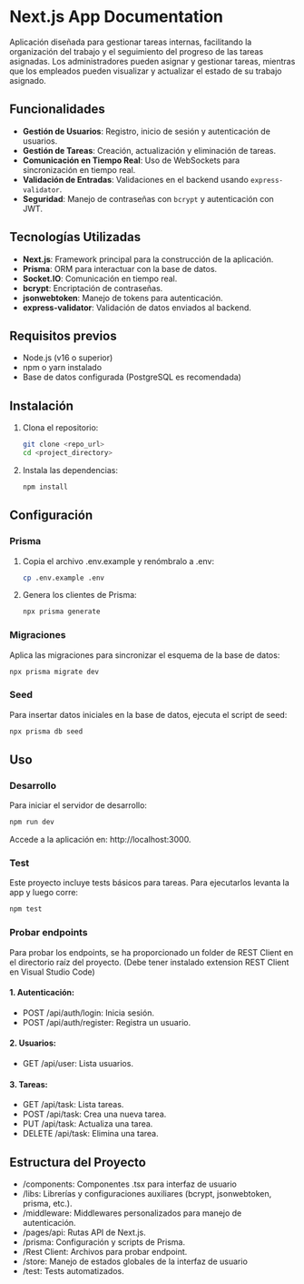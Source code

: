 
# Next.js App Documentation

Aplicación diseñada para gestionar tareas internas, facilitando la organización del trabajo y el seguimiento del progreso de las tareas asignadas. Los administradores pueden asignar y gestionar tareas, mientras que los empleados pueden visualizar y actualizar el estado de su trabajo asignado.

## Funcionalidades

- **Gestión de Usuarios**: Registro, inicio de sesión y autenticación de usuarios.
- **Gestión de Tareas**: Creación, actualización y eliminación de tareas.
- **Comunicación en Tiempo Real**: Uso de WebSockets para sincronización en tiempo real.
- **Validación de Entradas**: Validaciones en el backend usando `express-validator`.
- **Seguridad**: Manejo de contraseñas con `bcrypt` y autenticación con JWT.

## Tecnologías Utilizadas

- **Next.js**: Framework principal para la construcción de la aplicación.
- **Prisma**: ORM para interactuar con la base de datos.
- **Socket.IO**: Comunicación en tiempo real.
- **bcrypt**: Encriptación de contraseñas.
- **jsonwebtoken**: Manejo de tokens para autenticación.
- **express-validator**: Validación de datos enviados al backend.

## Requisitos previos

- Node.js (v16 o superior)
- npm o yarn instalado
- Base de datos configurada (PostgreSQL es recomendada)

## Instalación

1. Clona el repositorio:

   ```bash
   git clone <repo_url>
   cd <project_directory>
   ```

2. Instala las dependencias:

   ```bash
   npm install
   ```

## Configuración

### Prisma

1. Copia el archivo .env.example y renómbralo a .env:

   ```bash
   cp .env.example .env
   ```

2. Genera los clientes de Prisma:

   ```bash
   npx prisma generate
   ```

###  Migraciones
Aplica las migraciones para sincronizar el esquema de la base de datos:

   ```bash
   npx prisma migrate dev
   ```

### Seed
Para insertar datos iniciales en la base de datos, ejecuta el script de seed:

   ```bash
   npx prisma db seed
   ```

## Uso
### Desarrollo
Para iniciar el servidor de desarrollo:

   ```bash
   npm run dev
   ```
Accede a la aplicación en: http://localhost:3000.


### Test
Este proyecto incluye tests básicos para tareas. Para ejecutarlos levanta la app y luego corre:

   ```bash
   npm test
   ```
### Probar endpoints

Para probar los endpoints, se ha proporcionado un folder de REST Client en el directorio raíz del proyecto. (Debe tener instalado extension REST Client en Visual Studio Code)

#### 1. Autenticación:
- POST /api/auth/login: Inicia sesión.
- POST /api/auth/register: Registra un usuario.

#### 2. Usuarios:
- GET /api/user: Lista usuarios.

#### 3. Tareas:
- GET /api/task: Lista tareas.
- POST /api/task: Crea una nueva tarea.
- PUT /api/task: Actualiza una tarea.
- DELETE /api/task: Elimina una tarea.


## Estructura del Proyecto
- /components: Componentes .tsx para interfaz de usuario
- /libs: Librerías y configuraciones auxiliares (bcrypt, jsonwebtoken, prisma, etc.).
- /middleware: Middlewares personalizados para manejo de autenticación.
- /pages/api: Rutas API de Next.js.
- /prisma: Configuración y scripts de Prisma.
- /Rest Client: Archivos para probar endpoint.
- /store: Manejo de estados globales de la interfaz de usuario
- /test: Tests automatizados.